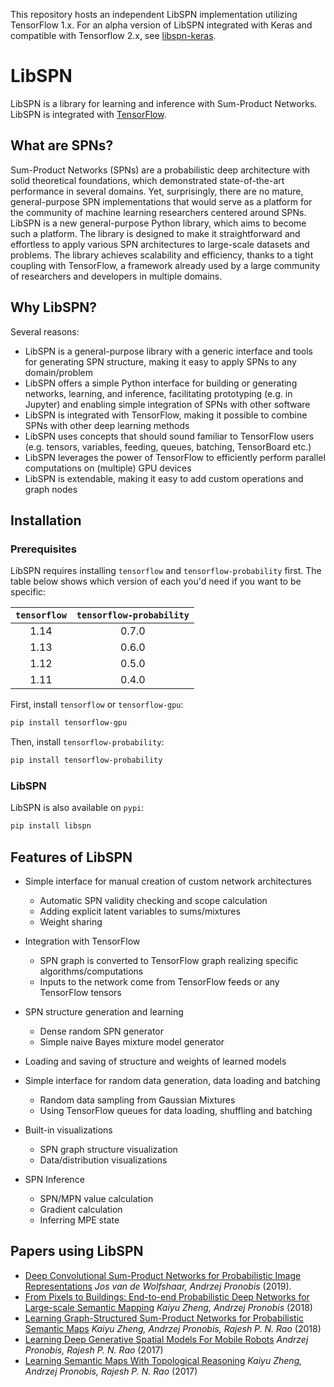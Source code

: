 This repository hosts an independent LibSPN implementation utilizing TensorFlow 1.x. For an alpha version of LibSPN integrated with Keras and compatible with Tensorflow 2.x, see [libspn-keras](https://github.com/pronobis/libspn-keras).


# LibSPN

LibSPN is a library for learning and inference with Sum-Product Networks. LibSPN
is integrated with [TensorFlow](http://www.tensorflow.org).

## What are SPNs?

Sum-Product Networks (SPNs) are a probabilistic deep architecture with solid theoretical foundations, which demonstrated state-of-the-art performance in several domains. Yet, surprisingly, there are no mature, general-purpose SPN implementations that would serve as a platform for the community of machine learning researchers centered around SPNs. LibSPN is a new general-purpose Python library, which aims to become such a platform. The library is designed to make it straightforward and effortless to apply various SPN architectures to large-scale datasets and problems. The library achieves scalability and efficiency, thanks to a tight coupling with TensorFlow, a framework already used by a large community of researchers and developers in multiple domains.


## Why LibSPN?

Several reasons:


* LibSPN is a general-purpose library with a generic interface and tools for generating SPN structure, making it easy to apply SPNs to any domain/problem
* LibSPN offers a simple Python interface for building or generating networks, learning, and inference, facilitating prototyping (e.g. in Jupyter) and enabling simple integration of SPNs with other software
* LibSPN is integrated with TensorFlow, making it possible to combine SPNs with other deep learning methods
* LibSPN uses concepts that should sound familiar to TensorFlow users (e.g. tensors, variables, feeding, queues, batching, TensorBoard etc.)
* LibSPN leverages the power of TensorFlow to efficiently perform parallel computations on (multiple) GPU devices
* LibSPN is extendable, making it easy to add custom operations and graph nodes

## Installation

### Prerequisites
LibSPN requires installing `tensorflow` and `tensorflow-probability` first. The table below shows
which version of each you'd need if you want to be specific:

| `tensorflow`  | `tensorflow-probability` |
|:-------------:|:------------------------:|
|      1.14     |           0.7.0          |
|      1.13     |           0.6.0          |
|      1.12     |           0.5.0          |
|      1.11     |           0.4.0          |

First, install `tensorflow` or `tensorflow-gpu`:
```bash
pip install tensorflow-gpu
```
Then, install `tensorflow-probability`:
```bash
pip install tensorflow-probability
```

### LibSPN
LibSPN is also available on `pypi`:
```bash
pip install libspn
```

Features of LibSPN
------------------


* Simple interface for manual creation of custom network architectures
  * Automatic SPN validity checking and scope calculation
  * Adding explicit latent variables to sums/mixtures
  * Weight sharing

* Integration with TensorFlow
  * SPN graph is converted to TensorFlow graph realizing specific algorithms/computations
  * Inputs to the network come from TensorFlow feeds or any TensorFlow tensors

* SPN structure generation and learning
  * Dense random SPN generator
  * Simple naive Bayes mixture model generator

* Loading and saving of structure and weights of learned models

* Simple interface for random data generation, data loading and batching
  * Random data sampling from Gaussian Mixtures
  * Using TensorFlow queues for data loading, shuffling and batching

* Built-in visualizations
  * SPN graph structure visualization
  * Data/distribution visualizations

* SPN Inference
  * SPN/MPN value calculation
  * Gradient calculation
  * Inferring MPE state


Papers using LibSPN
-------------------


* [Deep Convolutional Sum-Product Networks for Probabilistic Image Representations](https://arxiv.org/abs/1902.06155) _Jos van de Wolfshaar, Andrzej Pronobis_ (2019).
* [From Pixels to Buildings: End-to-end Probabilistic Deep Networks for Large-scale Semantic Mapping](https://arxiv.org/abs/1812.11866) _Kaiyu Zheng, Andrzej Pronobis_ (2018)
* [Learning Graph-Structured Sum-Product Networks for Probabilistic Semantic Maps](https://www.aaai.org/ocs/index.php/AAAI/AAAI18/paper/view/16923) _Kaiyu Zheng, Andrzej Pronobis, Rajesh P. N. Rao_ (2018)
* [Learning Deep Generative Spatial Models For Mobile Robots](https://ieeexplore.ieee.org/document/8202235/) _Andrzej Pronobis, Rajesh P. N. Rao_ (2017)
* [Learning Semantic Maps With Topological Reasoning](https://arxiv.org/abs/1709.08274) _Kaiyu Zheng, Andrzej Pronobis, Rajesh P. N. Rao_ (2017)
